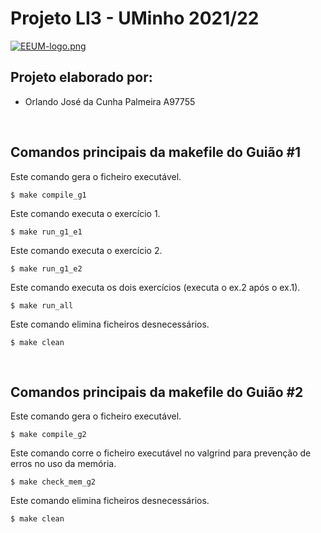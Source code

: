 # Projeto LI3 - UMinho 2021/22

[![EEUM-logo.png](https://i.postimg.cc/50hZ17dj/EEUM-logo.png)](https://postimg.cc/N9xNkx0w)


## Projeto elaborado por:
- Orlando José da Cunha Palmeira A97755

<br>

## Comandos principais da makefile do Guião #1
Este comando gera o ficheiro executável.
```
$ make compile_g1
```
Este comando executa o exercício 1.
```
$ make run_g1_e1
```
Este comando executa o exercício 2.
```
$ make run_g1_e2
```
Este comando executa os dois exercícios (executa o ex.2 após o ex.1).
```
$ make run_all
```
Este comando elimina ficheiros desnecessários.
```
$ make clean
```

<br>

## Comandos principais da makefile do Guião #2
Este comando gera o ficheiro executável.
```
$ make compile_g2
```
Este comando corre o ficheiro executável no valgrind para prevenção de erros no uso da memória.
```
$ make check_mem_g2
```
Este comando elimina ficheiros desnecessários.
```
$ make clean
```
